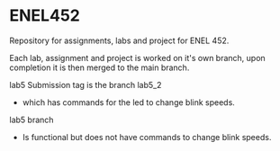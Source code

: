 # ENEL452
Repository for assignments, labs and project for ENEL 452.

Each lab, assignment and project is worked on it's own branch, upon completion it is then merged to the main branch.

lab5 Submission tag is the branch lab5_2
  - which has commands for the led to change blink speeds.

lab5 branch
  - Is functional but does not have commands to change blink speeds.
